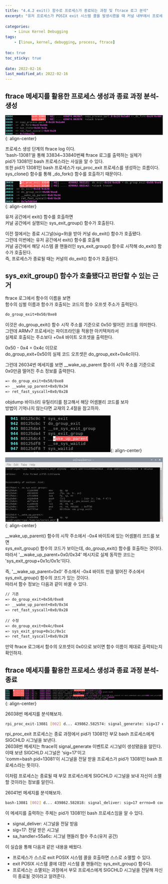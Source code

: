 ```yaml
---
title: "4.4.2 exit() 함수로 프로세스가 종료되는 과정 및 ftrace 로그 분석"
excerpt: "유저 프로세스가 POSIX exit 시스템 콜을 발생시켰을 때 커널 내부에서 프로세스가 종료되는 흐름 파악"

categories:
    - Linux Kernel Debugging
tags:
    - [linux, kernel, debugging, process, ftrace]

toc: true
toc_sticky: true

date: 2022-02-16
last_modified_at: 2022-02-16
---
```

## ftrace 메세지를 활용한 프로세스 생성과 종료 과정 분석-생성

![image](/images/copy_process_part.png){:   align-center}

프로세스 생성 단계의 ftrace log 이다.<br>
'bash-13081'을 통해 33834~33840번째 ftrace 로그를 출력하는 실체가<br>
pid가 13081인 bash 프로세스라는 사실을 알 수 있다.<br>
또한 pid가 13081인 bash 프로세스가 rpi_proc_exit 프로세스를 생성하는 흐름이다.<br>
sys_clone() 함수를 통해 _do_fork() 함수를 호출하기 때문이다.

![image](/images/rpi_proc_exit.png){:   align-center}

유저 공간에서 exit() 함수를 호출하면<br>
커널 공간에서 실행되는 sys_exit_group() 함수가 호출된다.<br>

이전 절에서는 종료 시그널(sig=9)을 받아 커널 do_exit() 함수가 호출됐다.<br>
그런데 이번에는 유저 공간에서 exit() 함수를 호출해<br>
커널 공간에서 해당 시스템 콜 핸들러인 sys_exit_group() 함수로 시작해 do_exit() 함수가 호출된다.<br>
즉, 프로세스가 종료될 때는 커널의 do_exit() 함수가 호출된다.

## sys_exit_group() 함수가 호출됐다고 판단할 수 있는 근거

ftrace 로그에서 함수의 이름을 보면<br>
함수의 심벌 이름과 함수가 호출되는 코드의 함수 오프셋 주소가 출력된다.

```bash
do_group_exit+0x50/0xe8
```

이것은 do_group_exit() 함수 시작 주소를 기준으로 0x50 떨어진 코드를 의미한다.<br>
그런데 ARMv7 프로세서는 파이프라인을 적용한 아키텍처라서<br>
실제로 호출되는 주소보다 +0x4 바이트 오프셋을 출력한다.

0x50 - 0x4 = 0x4c 이므로<br>
do_group_exit+0x50의 실제 코드 오프셋은 do_group_exit+0x4c이다.

그런데 26034번 메세지를 보면 __wake_up_parent 함수의 시작 주소를 기준으로 0x0만큼 떨어진 주소 정보를 출력한다.

```bash
=> do_group_exit+0x50/0xe8
=> __wake_up_parent+0x0/0x34
=> ret_fast_syscall+0x0/0x28
```

objdump 바이너리 유틸리티를 참고해서 해당 어셈블리 코드를 보자<br>
방법이 기억나지 않는다면 교재의 2.4절을 참고하자.

![image](/images/wake_up_parent.png){:    align-center}

![image](/images/objdump__wake_up_parent.png){:    align-center}

__wake_up_parent() 함수의 시작 주소에서 -0x4 바이트에 있는 어셈블리 코드를 보면<br>
sys_exit_group() 함수의 코드가 보이는데, do_group_exit() 함수를 호출하는 것이다.<br>
따라서 '__wake_up_parent+0x0/0x34' 메시지로 실제 동작한 코드는 'sys_exit_group+0x1c/0x1c'이다.<br>

즉, '__wake_up_parent+0x0' 주소에서 -0x4 바이트 만큼 떨어진 주소에서 sys_exit_group() 함수의 코드가 있는 것이다.<br>
따라서 함수 정보는 다음과 같이 바꿀 수 있다.<br>

```bash
// 기존
=> do_group_exit+0x50/0xe8
=> __wake_up_parent+0x0/0x34
=> ret_fast_syscall+0x0/0x28
 
// 수정
=> do_group_exit+0x4c/0xe4
=> sys_exit_group+0x1c/0x1c
=> ret_fast_syscall+0x0/0x28
```

만약 ftrace 로그에서 함수의 오프셋이 0x0으로 보이면 함수 이름이 제대로 출력되는지 확인하자.

## ftrace 메세지를 활용한 프로세스 생성과 종료 과정 분석-종료

![image](/images/rpi_proc_exit_process_exit.png){:    align-center}

26038번 메세지를 분석해보자.

```bash
rpi_proc_exit-13081 [002] d... 439862.582574: signal_generate: sig=17 errno=0 code=1 comm=bash pid=13081 grp=1 res=0
```

rpi_proc_exit 프로세스는 종료 과정에서 pid가 13081인 부모 bash 프로세스에게 SIGCHLD 시그널을 보낸다.<br>
26038번 메세지는 ftrace의 signal_generate 이벤트로 시그널이 생성됐음을 알린다.<br>
이때 보낸 SIGCHLD 시그널은 'sig=17'이고<br>
'comm=bash pid=13081'이 시그널을 전달 받을 프로세스가 pid가 13081인 bash 프로세스라는 뜻이다.

이처럼 프로세스는 종료될 때 부모 프로세스에게 SIGCHLD 시그널을 보내 자신이 소멸할 것이라는 정보를 알린다.

26041번 메세지를 분석해보자.

```bash
bash-13081 [002] d... 439862.582818: signal_deliver: sig=17 errno=0 code=1 sa_handler=57dc0 sa_flags=14000000
```

이 메세지를 출력하는 주체는 pid가 13081인 bash 프로세스임을 알 수 있다.

- signal_deliver: 시그널을 전달 받음
- sig=17: 전달 받은 시그널
- sa_handler=55a6c: 시그널 핸들러 함수 주소(유저 공간)

이 실습을 통해 다음과 같은 내용을 배웠다.

- 프로세스가 스스로 exit POSIX 시스템 콜을 호출하면 스스로 소멸할 수 있다.
- exit POSIX 시스템 콜에 대한 시스템 콜 핸들러는 sys_exit_group() 함수다.
- 프로세스는 소멸되는 과정에서 부모 프로세스에게 SIGCHLD 시그널을 전달해 자신이 종료될 것이라고 알려준다.